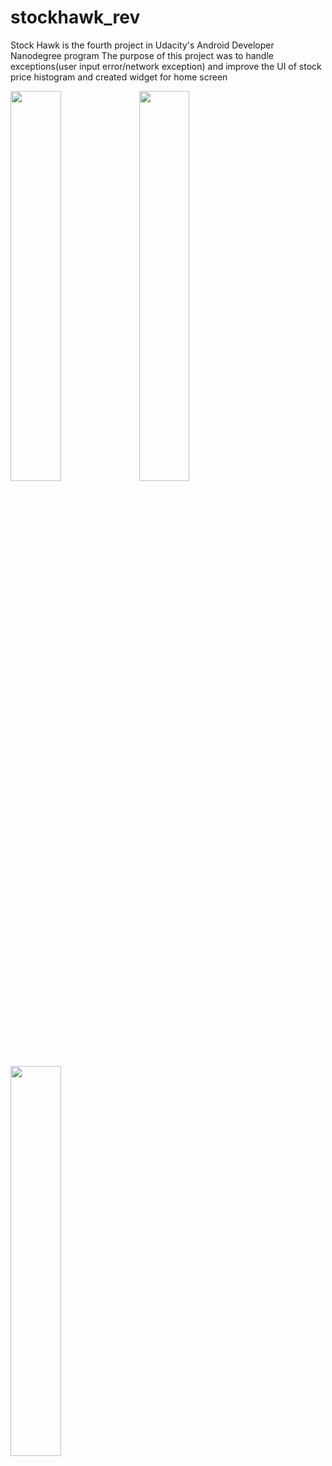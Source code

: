 # stockhawk_rev
Stock Hawk is the fourth project in Udacity's Android Developer Nanodegree program
The purpose of this project was to handle exceptions(user input error/network exception) and improve the UI of stock price histogram and created widget for home screen

<img width="40%" src="https://cloud.githubusercontent.com/assets/2931932/15270441/95bb27c6-1a28-11e6-8534-fdb3d9c13b8d.png" />
<img width="40%" src="https://cloud.githubusercontent.com/assets/2931932/15270442/95bbb466-1a28-11e6-9868-4e9540e5b1c5.png" />
<img width="40%" src="https://cloud.githubusercontent.com/assets/2931932/15270440/95b8830e-1a28-11e6-96a7-7f54193f810a.png" />
